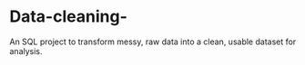 # Data-cleaning-
An SQL project  to transform messy, raw data into a clean, usable dataset for analysis.
